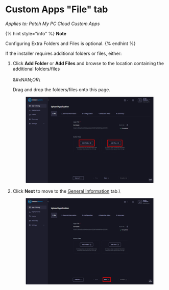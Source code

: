 # Custom Apps "File" tab

_Applies to: Patch My PC Cloud Custom Apps_

{% hint style="info" %}
**Note**

Configuring Extra Folders and Files is optional.
{% endhint %}

If the installer requires additional folders or files, either:

1.  Click **Add Folder** or **Add Files** and browse to the location containing the additional folders/files\
    \
    &#xNAN;_&#x4F;R_\


    Drag and drop the folders/files onto this page.



    <figure><img src="../../../_images/gitbook/image (213).png" alt="Clicking &#x22;Add Folder&#x22; or &#x22;Add Files&#x22; to additional items"><figcaption></figcaption></figure>


2.  Click **Next** to move to the [General Information](custom-apps-general-information-tab.md) tab.\


    <figure><img src="../../../_images/gitbook/image (214).png" alt="Clicking &#x22;Next&#x22; to move to the &#x22;General Information&#x22; tab"><figcaption></figcaption></figure>
